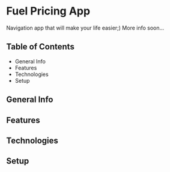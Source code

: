 # Fuel Pricing App
Navigation app that will make your life easier;)
More info soon...

## Table of Contents

- General Info
- Features
- Technologies
- Setup

## General Info

## Features

## Technologies

## Setup
